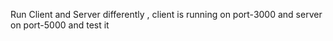 Run Client and Server differently , client is running on port-3000 and server on port-5000 and test it